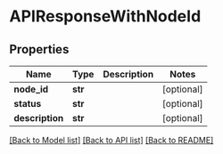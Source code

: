 # APIResponseWithNodeId

## Properties
Name | Type | Description | Notes
------------ | ------------- | ------------- | -------------
**node_id** | **str** |  | [optional] 
**status** | **str** |  | [optional] 
**description** | **str** |  | [optional] 

[[Back to Model list]](../README.md#documentation-for-models) [[Back to API list]](../README.md#documentation-for-api-endpoints) [[Back to README]](../README.md)

